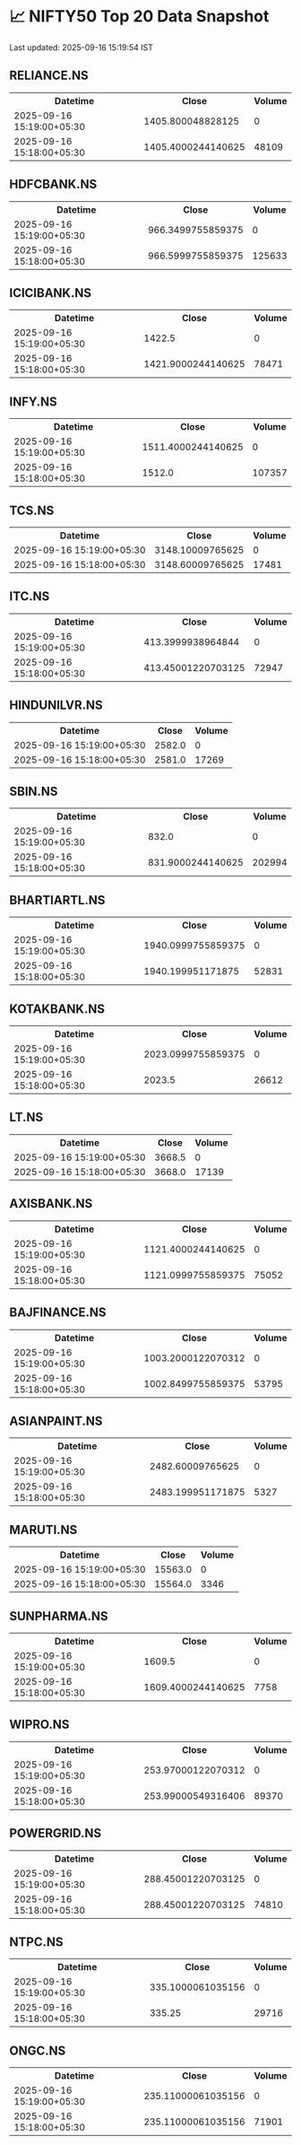 # 📈 NIFTY50 Top 20 Data Snapshot

Last updated: 2025-09-16 15:19:54 IST

## RELIANCE.NS

<table>
  <tr><th>Datetime</th><th>Close</th><th>Volume</th></tr>
  <tr><td>2025-09-16 15:19:00+05:30</td><td>1405.800048828125</td><td>0</td></tr>
  <tr><td>2025-09-16 15:18:00+05:30</td><td>1405.4000244140625</td><td>48109</td></tr>
</table>

## HDFCBANK.NS

<table>
  <tr><th>Datetime</th><th>Close</th><th>Volume</th></tr>
  <tr><td>2025-09-16 15:19:00+05:30</td><td>966.3499755859375</td><td>0</td></tr>
  <tr><td>2025-09-16 15:18:00+05:30</td><td>966.5999755859375</td><td>125633</td></tr>
</table>

## ICICIBANK.NS

<table>
  <tr><th>Datetime</th><th>Close</th><th>Volume</th></tr>
  <tr><td>2025-09-16 15:19:00+05:30</td><td>1422.5</td><td>0</td></tr>
  <tr><td>2025-09-16 15:18:00+05:30</td><td>1421.9000244140625</td><td>78471</td></tr>
</table>

## INFY.NS

<table>
  <tr><th>Datetime</th><th>Close</th><th>Volume</th></tr>
  <tr><td>2025-09-16 15:19:00+05:30</td><td>1511.4000244140625</td><td>0</td></tr>
  <tr><td>2025-09-16 15:18:00+05:30</td><td>1512.0</td><td>107357</td></tr>
</table>

## TCS.NS

<table>
  <tr><th>Datetime</th><th>Close</th><th>Volume</th></tr>
  <tr><td>2025-09-16 15:19:00+05:30</td><td>3148.10009765625</td><td>0</td></tr>
  <tr><td>2025-09-16 15:18:00+05:30</td><td>3148.60009765625</td><td>17481</td></tr>
</table>

## ITC.NS

<table>
  <tr><th>Datetime</th><th>Close</th><th>Volume</th></tr>
  <tr><td>2025-09-16 15:19:00+05:30</td><td>413.3999938964844</td><td>0</td></tr>
  <tr><td>2025-09-16 15:18:00+05:30</td><td>413.45001220703125</td><td>72947</td></tr>
</table>

## HINDUNILVR.NS

<table>
  <tr><th>Datetime</th><th>Close</th><th>Volume</th></tr>
  <tr><td>2025-09-16 15:19:00+05:30</td><td>2582.0</td><td>0</td></tr>
  <tr><td>2025-09-16 15:18:00+05:30</td><td>2581.0</td><td>17269</td></tr>
</table>

## SBIN.NS

<table>
  <tr><th>Datetime</th><th>Close</th><th>Volume</th></tr>
  <tr><td>2025-09-16 15:19:00+05:30</td><td>832.0</td><td>0</td></tr>
  <tr><td>2025-09-16 15:18:00+05:30</td><td>831.9000244140625</td><td>202994</td></tr>
</table>

## BHARTIARTL.NS

<table>
  <tr><th>Datetime</th><th>Close</th><th>Volume</th></tr>
  <tr><td>2025-09-16 15:19:00+05:30</td><td>1940.0999755859375</td><td>0</td></tr>
  <tr><td>2025-09-16 15:18:00+05:30</td><td>1940.199951171875</td><td>52831</td></tr>
</table>

## KOTAKBANK.NS

<table>
  <tr><th>Datetime</th><th>Close</th><th>Volume</th></tr>
  <tr><td>2025-09-16 15:19:00+05:30</td><td>2023.0999755859375</td><td>0</td></tr>
  <tr><td>2025-09-16 15:18:00+05:30</td><td>2023.5</td><td>26612</td></tr>
</table>

## LT.NS

<table>
  <tr><th>Datetime</th><th>Close</th><th>Volume</th></tr>
  <tr><td>2025-09-16 15:19:00+05:30</td><td>3668.5</td><td>0</td></tr>
  <tr><td>2025-09-16 15:18:00+05:30</td><td>3668.0</td><td>17139</td></tr>
</table>

## AXISBANK.NS

<table>
  <tr><th>Datetime</th><th>Close</th><th>Volume</th></tr>
  <tr><td>2025-09-16 15:19:00+05:30</td><td>1121.4000244140625</td><td>0</td></tr>
  <tr><td>2025-09-16 15:18:00+05:30</td><td>1121.0999755859375</td><td>75052</td></tr>
</table>

## BAJFINANCE.NS

<table>
  <tr><th>Datetime</th><th>Close</th><th>Volume</th></tr>
  <tr><td>2025-09-16 15:19:00+05:30</td><td>1003.2000122070312</td><td>0</td></tr>
  <tr><td>2025-09-16 15:18:00+05:30</td><td>1002.8499755859375</td><td>53795</td></tr>
</table>

## ASIANPAINT.NS

<table>
  <tr><th>Datetime</th><th>Close</th><th>Volume</th></tr>
  <tr><td>2025-09-16 15:19:00+05:30</td><td>2482.60009765625</td><td>0</td></tr>
  <tr><td>2025-09-16 15:18:00+05:30</td><td>2483.199951171875</td><td>5327</td></tr>
</table>

## MARUTI.NS

<table>
  <tr><th>Datetime</th><th>Close</th><th>Volume</th></tr>
  <tr><td>2025-09-16 15:19:00+05:30</td><td>15563.0</td><td>0</td></tr>
  <tr><td>2025-09-16 15:18:00+05:30</td><td>15564.0</td><td>3346</td></tr>
</table>

## SUNPHARMA.NS

<table>
  <tr><th>Datetime</th><th>Close</th><th>Volume</th></tr>
  <tr><td>2025-09-16 15:19:00+05:30</td><td>1609.5</td><td>0</td></tr>
  <tr><td>2025-09-16 15:18:00+05:30</td><td>1609.4000244140625</td><td>7758</td></tr>
</table>

## WIPRO.NS

<table>
  <tr><th>Datetime</th><th>Close</th><th>Volume</th></tr>
  <tr><td>2025-09-16 15:19:00+05:30</td><td>253.97000122070312</td><td>0</td></tr>
  <tr><td>2025-09-16 15:18:00+05:30</td><td>253.99000549316406</td><td>89370</td></tr>
</table>

## POWERGRID.NS

<table>
  <tr><th>Datetime</th><th>Close</th><th>Volume</th></tr>
  <tr><td>2025-09-16 15:19:00+05:30</td><td>288.45001220703125</td><td>0</td></tr>
  <tr><td>2025-09-16 15:18:00+05:30</td><td>288.45001220703125</td><td>74810</td></tr>
</table>

## NTPC.NS

<table>
  <tr><th>Datetime</th><th>Close</th><th>Volume</th></tr>
  <tr><td>2025-09-16 15:19:00+05:30</td><td>335.1000061035156</td><td>0</td></tr>
  <tr><td>2025-09-16 15:18:00+05:30</td><td>335.25</td><td>29716</td></tr>
</table>

## ONGC.NS

<table>
  <tr><th>Datetime</th><th>Close</th><th>Volume</th></tr>
  <tr><td>2025-09-16 15:19:00+05:30</td><td>235.11000061035156</td><td>0</td></tr>
  <tr><td>2025-09-16 15:18:00+05:30</td><td>235.11000061035156</td><td>71901</td></tr>
</table>

